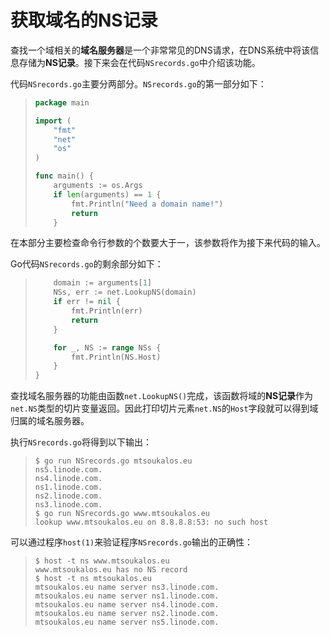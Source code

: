 # **获取域名的NS记录**

查找一个域相关的**域名服务器**是一个非常常见的DNS请求，在DNS系统中将该信息存储为**NS记录**。接下来会在代码```NSrecords.go```中介绍该功能。

代码```NSrecords.go```主要分两部分。```NSrecords.go```的第一部分如下：

> ```go
> package main
> 
> import (
>     "fmt"
>     "net"
>     "os"
> )
> 
> func main() {
>     arguments := os.Args
>     if len(arguments) == 1 {
>         fmt.Println("Need a domain name!")
>         return
>     }
> ```

在本部分主要检查命令行参数的个数要大于一，该参数将作为接下来代码的输入。

Go代码```NSrecords.go```的剩余部分如下：

> ```go
>     domain := arguments[1]
>     NSs, err := net.LookupNS(domain)
>     if err != nil {
>         fmt.Println(err)
>         return
>     }
> 
>     for _, NS := range NSs {
>         fmt.Println(NS.Host)
>     }
> }
> ```

查找域名服务器的功能由函数```net.LookupNS()```完成，该函数将域的**NS记录**作为```net.NS```类型的切片变量返回。因此打印切片元素```net.NS```的```Host```字段就可以得到域归属的域名服务器。

执行```NSrecords.go```将得到以下输出：

> ```shell
> $ go run NSrecords.go mtsoukalos.eu
> ns5.linode.com.
> ns4.linode.com.
> ns1.linode.com.
> ns2.linode.com.
> ns3.linode.com.
> $ go run NSrecords.go www.mtsoukalos.eu
> lookup www.mtsoukalos.eu on 8.8.8.8:53: no such host
> ```

可以通过程序```host(1)```来验证程序```NSrecords.go```输出的正确性：

> ```shell
> $ host -t ns www.mtsoukalos.eu
> www.mtsoukalos.eu has no NS record
> $ host -t ns mtsoukalos.eu
> mtsoukalos.eu name server ns3.linode.com.
> mtsoukalos.eu name server ns1.linode.com.
> mtsoukalos.eu name server ns4.linode.com.
> mtsoukalos.eu name server ns2.linode.com.
> mtsoukalos.eu name server ns5.linode.com.
> ```
